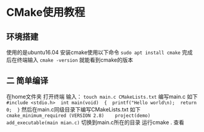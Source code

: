 # CMake使用教程
## 环境搭建
使用的是ubuntu16.04 安装cmake使用以下命令
`sudo apt install cmake`
完成后在终端输入
`cmake -version`
就能看到cmake的版本
## 二 简单编译
在home文件夹  打开终端 输入：
`touch main.c CMakeLists.txt`
编写main.c 如下
`#include <stdio.h>  int main(void)  {  printf("Hello world\n);  return 0;  }`
然后在main.c同级目录下编写CMakeLists.txt 如下
`cmake_minimum_required (VERSION 2.8)    project(demo)    add_executable(main mian.c)`
切换到main.c所在的目录  运行cmake .   查看
